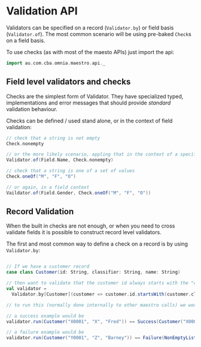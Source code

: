 Validation API
==============

Validators can be specified on a record (`Validator.by`) or field
basis (`Validator.of`). The most common scenario will be using
pre-baked `Check`s on a field basis.

To use checks (as with most of the maesto APIs) just import the api:

```scala
import au.com.cba.omnia.maestro.api._
```


Field level validators and checks
---------------------------------

Checks are the simplest form of Validator. They have specialized typed, implementations
and error messages that should provide _standard_ validation behaviour.

Checks can be defined / used stand alone, or in the context of field validation:

```scala
// check that a string is not empty
Check.nonempty

// or the more likely scenario, appling that in the context of a specific field
Validator.of(Field.Name, Check.nonempty)

// check that a string is one of a set of values
Check.oneOf("M", "F", "O")

// or again, in a field context
Vaildator.of(Field.Gender, Check.oneOf("M", "F", "O"))
```


Record Validation
-----------------

When the built in checks are not enough, or when you need to cross
validate fields it is possible to construct record level validators.

The first and most common way to define a check on a record is by using
`Validator.by`:

```scala

// If we have a customer record
case class Customer(id: String, classifier: String, name: String)

// then want to validate that the customer id always starts with the "classifer value"
val validator =
  Validator.by[Customer](customer => customer.id.startsWith(customer.classifier), "classification")

// to run this (normally done internally to other maestro calls) we would call run

// a success example would be
validator.run(Customer("X0001", "X", "Fred")) == Success(Customer("X0001", "X", "Fred"))

// a failure example would be
validator.run(Customer("Y0001", "Z", "Barney")) == Failure(NonEmptyList("classification"))

```
